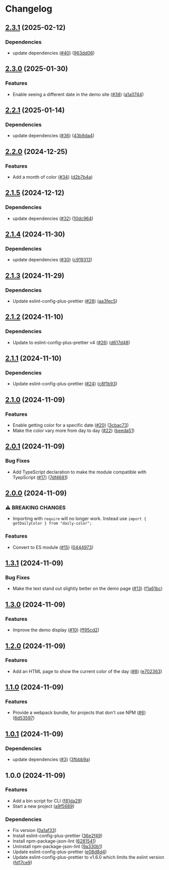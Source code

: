 # Changelog

## [2.3.1](https://github.com/aimeerivers/daily-color/compare/v2.3.0...v2.3.1) (2025-02-12)


### Dependencies

* update dependencies ([#40](https://github.com/aimeerivers/daily-color/issues/40)) ([963dd06](https://github.com/aimeerivers/daily-color/commit/963dd063ec26bbbd8deebc457e0efd8fac3e56a7))

## [2.3.0](https://github.com/aimeerivers/daily-color/compare/v2.2.1...v2.3.0) (2025-01-30)


### Features

* Enable seeing a different date in the demo site ([#38](https://github.com/aimeerivers/daily-color/issues/38)) ([a1a0744](https://github.com/aimeerivers/daily-color/commit/a1a0744a66f0fe94c8f23867b8a712a8d9b33f22))

## [2.2.1](https://github.com/aimeerivers/daily-color/compare/v2.2.0...v2.2.1) (2025-01-14)


### Dependencies

* update dependencies ([#36](https://github.com/aimeerivers/daily-color/issues/36)) ([43b8da4](https://github.com/aimeerivers/daily-color/commit/43b8da42fb0a54ccb50d51ee60d6249a9623f225))

## [2.2.0](https://github.com/aimeerivers/daily-color/compare/v2.1.5...v2.2.0) (2024-12-25)


### Features

* Add a month of color ([#34](https://github.com/aimeerivers/daily-color/issues/34)) ([d2b7b4a](https://github.com/aimeerivers/daily-color/commit/d2b7b4a6b823c7b1ff8f1fe0ffa36557d79204f5))

## [2.1.5](https://github.com/aimeerivers/daily-color/compare/v2.1.4...v2.1.5) (2024-12-12)


### Dependencies

* update dependencies ([#32](https://github.com/aimeerivers/daily-color/issues/32)) ([10dc964](https://github.com/aimeerivers/daily-color/commit/10dc9645382f7a4c7d486917d280ba3466bf3326))

## [2.1.4](https://github.com/aimeerivers/daily-color/compare/v2.1.3...v2.1.4) (2024-11-30)


### Dependencies

* update dependencies ([#30](https://github.com/aimeerivers/daily-color/issues/30)) ([c919313](https://github.com/aimeerivers/daily-color/commit/c9193137372c0175b80d50f557737f3ea0817be7))

## [2.1.3](https://github.com/aimeerivers/daily-color/compare/v2.1.2...v2.1.3) (2024-11-29)


### Dependencies

* Update eslint-config-plus-prettier ([#28](https://github.com/aimeerivers/daily-color/issues/28)) ([aa3fec5](https://github.com/aimeerivers/daily-color/commit/aa3fec584c602173c71936b0f8dcba739123192d))

## [2.1.2](https://github.com/aimeerivers/daily-color/compare/v2.1.1...v2.1.2) (2024-11-10)


### Dependencies

* Update to eslint-config-plus-prettier v4 ([#26](https://github.com/aimeerivers/daily-color/issues/26)) ([d617d48](https://github.com/aimeerivers/daily-color/commit/d617d48701de764f6988157c363e32b4cf49a711))

## [2.1.1](https://github.com/aimeerivers/daily-color/compare/v2.1.0...v2.1.1) (2024-11-10)


### Dependencies

* Update eslint-config-plus-prettier ([#24](https://github.com/aimeerivers/daily-color/issues/24)) ([c8f1b93](https://github.com/aimeerivers/daily-color/commit/c8f1b93e4c147f98eca314166e390bcb221b195d))

## [2.1.0](https://github.com/aimeerivers/daily-color/compare/v2.0.1...v2.1.0) (2024-11-09)


### Features

* Enable getting color for a specific date ([#20](https://github.com/aimeerivers/daily-color/issues/20)) ([3cbac73](https://github.com/aimeerivers/daily-color/commit/3cbac73229a577fe5497740c3f20037bb713bcf7))
* Make the color vary more from day to day ([#22](https://github.com/aimeerivers/daily-color/issues/22)) ([beeda51](https://github.com/aimeerivers/daily-color/commit/beeda51855b80c3a9948fe3ae67238a2681275d3))

## [2.0.1](https://github.com/aimeerivers/daily-color/compare/v2.0.0...v2.0.1) (2024-11-09)


### Bug Fixes

* Add TypeScript declaration to make the module compatible with TyepScript ([#17](https://github.com/aimeerivers/daily-color/issues/17)) ([7df4681](https://github.com/aimeerivers/daily-color/commit/7df4681f444d781959905420748a2ae60385dc92))

## [2.0.0](https://github.com/aimeerivers/daily-color/compare/v1.3.1...v2.0.0) (2024-11-09)


### ⚠ BREAKING CHANGES

* Importing with `require` will no longer work. Instead use `import { getDailyColor } from "daily-color";`

### Features

* Convert to ES module ([#15](https://github.com/aimeerivers/daily-color/issues/15)) ([0444973](https://github.com/aimeerivers/daily-color/commit/04449739647216ddda101b5fdd4b3c7be2e0a662))

## [1.3.1](https://github.com/aimeerivers/daily-color/compare/v1.3.0...v1.3.1) (2024-11-09)


### Bug Fixes

* Make the text stand out slightly better on the demo page ([#13](https://github.com/aimeerivers/daily-color/issues/13)) ([f1a61bc](https://github.com/aimeerivers/daily-color/commit/f1a61bcadb0cab38d89a152b2886226e7c8e53cd))

## [1.3.0](https://github.com/aimeerivers/daily-color/compare/v1.2.0...v1.3.0) (2024-11-09)


### Features

* Improve the demo display ([#10](https://github.com/aimeerivers/daily-color/issues/10)) ([ff95cd2](https://github.com/aimeerivers/daily-color/commit/ff95cd2b0afeca1d81f574b687e29d9015eb7c54))

## [1.2.0](https://github.com/aimeerivers/daily-color/compare/v1.1.0...v1.2.0) (2024-11-09)


### Features

* Add an HTML page to show the current color of the day ([#8](https://github.com/aimeerivers/daily-color/issues/8)) ([e702363](https://github.com/aimeerivers/daily-color/commit/e702363cbb73e358742c2cb59874b9a2b55baa52))

## [1.1.0](https://github.com/aimeerivers/daily-color/compare/v1.0.1...v1.1.0) (2024-11-09)


### Features

* Provide a webpack bundle, for projects that don't use NPM ([#6](https://github.com/aimeerivers/daily-color/issues/6)) ([6d53597](https://github.com/aimeerivers/daily-color/commit/6d535973e9f8f601bf4e908911665eb9fda5ee67))

## [1.0.1](https://github.com/aimeerivers/daily-color/compare/v1.0.0...v1.0.1) (2024-11-09)


### Dependencies

* update dependencies ([#3](https://github.com/aimeerivers/daily-color/issues/3)) ([3fbbb9a](https://github.com/aimeerivers/daily-color/commit/3fbbb9a3428a046d34c7f9671d4a891dbd06972e))

## 1.0.0 (2024-11-09)


### Features

* Add a bin script for CLI ([f81da29](https://github.com/aimeerivers/daily-color/commit/f81da29a370963f941b161992a79040b045d6b9a))
* Start a new project ([a9f5689](https://github.com/aimeerivers/daily-color/commit/a9f56899a72d35c4168131bc9dfb2172f0238f97))


### Dependencies

* Fix version ([0a1af33](https://github.com/aimeerivers/daily-color/commit/0a1af33525693ae8d5f7f5f186abb7a946ce70d8))
* Install eslint-config-plus-prettier ([36e2f49](https://github.com/aimeerivers/daily-color/commit/36e2f49af188015a4736541e0412cb9580063c4c))
* Install npm-package-json-lint ([6281541](https://github.com/aimeerivers/daily-color/commit/6281541c637d7b546dfc2a479ba76eb800ddb5ab))
* Uninstall npm-package-json-lint ([9a330b1](https://github.com/aimeerivers/daily-color/commit/9a330b11f131d287cb51b8ac430393c49b94c1cb))
* Update eslint-config-plus-prettier ([e08d8d4](https://github.com/aimeerivers/daily-color/commit/e08d8d47e47b55c04b4cb3f9411cadb924191761))
* Update eslint-config-plus-prettier to v1.6.0 which limits the eslint version ([fd17ce9](https://github.com/aimeerivers/daily-color/commit/fd17ce9be58db5bdb726f1f363e1bae2cf2bc99f))
